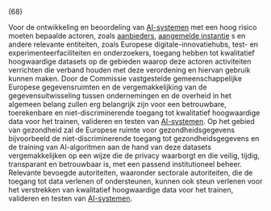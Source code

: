 (68)

Voor de ontwikkeling en beoordeling van [AI-systemen](a3.md#^ai-systeem) met een hoog risico moeten bepaalde actoren, zoals [aanbieders](a3.md#^aanbieder), [aangemelde instantie](a3.md#^aanins) s en andere relevante entiteiten, zoals Europese digitale-innovatiehubs, test- en experimenteerfaciliteiten en onderzoekers, toegang hebben tot kwalitatief hoogwaardige datasets op de gebieden waarop deze actoren activiteiten verrichten die verband houden met deze verordening en hiervan gebruik kunnen maken. Door de Commissie vastgestelde gemeenschappelijke Europese gegevensruimten en de vergemakkelijking van de gegevensuitwisseling tussen ondernemingen en de overheid in het algemeen belang zullen erg belangrijk zijn voor een betrouwbare, toerekenbare en niet-discriminerende toegang tot kwalitatief hoogwaardige data voor het trainen, valideren en testen van [AI-systemen](a3.md#^ai-systeem). Op het gebied van gezondheid zal de Europese ruimte voor gezondheidsgegevens bijvoorbeeld de niet-discriminerende toegang tot gezondheidsgegevens en de training van AI-algoritmen aan de hand van deze datasets vergemakkelijken op een wijze die de privacy waarborgt en die veilig, tijdig, transparant en betrouwbaar is, met een passend institutioneel beheer. Relevante bevoegde autoriteiten, waaronder sectorale autoriteiten, die de toegang tot data verlenen of ondersteunen, kunnen ook steun verlenen voor het verstrekken van kwalitatief hoogwaardige data voor het trainen, valideren en testen van [AI-systemen](a3.md#^ai-systeem).
